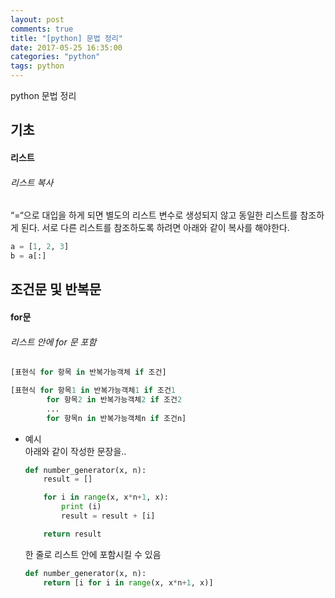```yaml
---
layout: post
comments: true
title: "[python] 문법 정리"
date: 2017-05-25 16:35:00
categories: "python"
tags: python
---
```


python 문법 정리

## 기초
#### 리스트 
###### 리스트 복사
“=“으로 대입을 하게 되면 별도의 리스트 변수로 생성되지 않고 동일한 리스트를 참조하게 된다.
서로 다른 리스트를 참조하도록 하려면 아래와 같이 복사를 해야한다.
```python
a = [1, 2, 3]
b = a[:]
```

## 조건문 및 반복문 
#### for문
###### 리스트 안에 for 문 포함
```python
[표현식 for 항목 in 반복가능객체 if 조건]

[표현식 for 항목1 in 반복가능객체1 if 조건1
        for 항목2 in 반복가능객체2 if 조건2
        ...
        for 항목n in 반복가능객체n if 조건n]
```
     
* 예시   
아래와 같이 작성한 문장을..
    ```python
    def number_generator(x, n):
        result = []

        for i in range(x, x*n+1, x):
            print (i)
            result = result + [i]

        return result
    ```

    한 줄로 리스트 안에 포함시킬 수 있음
    ```python
    def number_generator(x, n):
    	return [i for i in range(x, x*n+1, x)]
    ```


